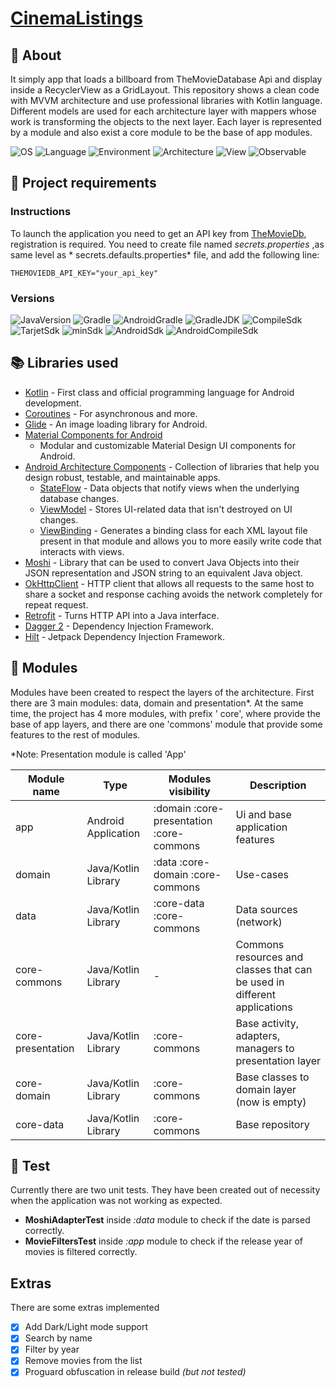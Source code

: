 # [CinemaListings](https://github.com/javiergbravo/CinemaListings)

## 🌟 About

It simply app that loads a billboard from TheMovieDatabase Api and display inside a RecyclerView as
a GridLayout. This repository shows a clean code with MVVM architecture and use professional
libraries with Kotlin language. Different models are used for each architecture layer with mappers
whose work is transforming the objects to the next layer. Each layer is represented by a module and
also exist a core module to be the base of app modules.

![OS](https://img.shields.io/badge/OS-Android-3DDC84?logo=Android) ![Language](https://img.shields.io/badge/Language-Kotlin-0095D5?logo=kotlin) ![Environment](https://img.shields.io/badge/Environment-Android_Studio-3DDC84?logo=android-studio)
![Architecture](https://img.shields.io/badge/Architecture-MVVM-brightgreen) ![View](https://img.shields.io/badge/View-ViewBinding-00B0EA) ![Observable](https://img.shields.io/badge/Observable-StateFlow-CF202E)

## 📜 Project requirements

### Instructions

To launch the application you need to get an API key from [TheMovieDb](https://www.themoviedb.org),
registration is required. You need to create file named *secrets.properties* ,as same level as *
secrets.defaults.properties* file, and add the following line:

`THEMOVIEDB_API_KEY="your_api_key"`

### Versions

![JavaVersion](https://img.shields.io/badge/Java-1.8-%2325c2c6) ![Gradle](https://img.shields.io/badge/Gradle-7.2-%23%2351db71) ![AndroidGradle](https://img.shields.io/badge/AndroidGradle-7.1.2-%230ed490) ![GradleJDK](https://img.shields.io/badge/GradleJDK-11-%13386b)
![CompileSdk](https://img.shields.io/badge/CompileSdk-31-%230095D5) ![TarjetSdk](https://img.shields.io/badge/TarjetSdk-31-%23f0758f) ![minSdk](https://img.shields.io/badge/minSdk-24-CF202E) ![AndroidSdk](https://img.shields.io/badge/AndroidSdk-33.0.0-%23ec3266) ![AndroidCompileSdk](https://img.shields.io/badge/AndroidCompileSdk-30-green)

## 📚 Libraries used

- [Kotlin](https://kotlinlang.org/) - First class and official programming language for Android
  development.
- [Coroutines](https://kotlinlang.org/docs/reference/coroutines-overview.html) - For asynchronous
  and more.
- [Glide](https://bumptech.github.io/glide) - An image loading library for Android.
- [Material Components for Android](https://github.com/material-components/material-components-android)
    - Modular and customizable Material Design UI components for Android.
- [Android Architecture Components](https://developer.android.com/topic/libraries/architecture) -
  Collection of libraries that help you design robust, testable, and maintainable apps.
    - [StateFlow](https://developer.android.com/kotlin/flow/stateflow-and-sharedflow) - Data objects
      that notify views when the underlying database changes.
    - [ViewModel](https://developer.android.com/topic/libraries/architecture/viewmodel) - Stores
      UI-related data that isn't destroyed on UI changes.
    - [ViewBinding](https://developer.android.com/topic/libraries/view-binding) - Generates a
      binding class for each XML layout file present in that module and allows you to more easily
      write code that interacts with views.
- [Moshi](https://github.com/square/moshi) - Library that can be used to convert Java Objects into
  their JSON representation and JSON string to an equivalent Java object.
- [OkHttpClient](https://square.github.io/okhttp) - HTTP client that allows all requests to the same
  host to share a socket and response caching avoids the network completely for repeat request.
- [Retrofit](https://square.github.io/retrofit) - Turns HTTP API into a Java interface.
- [Dagger 2](https://dagger.dev/) - Dependency Injection Framework.
- [Hilt](https://developer.android.com/training/dependency-injection/hilt-android) - Jetpack
  Dependency Injection Framework.

## 📁 Modules

Modules have been created to respect the layers of the architecture. First there are 3 main modules:
data, domain and presentation*. At the same time, the project has 4 more modules, with prefix '
core', where provide the base of app layers, and there are one 'commons' module that provide some
features to the rest of modules.

*Note: Presentation module is called 'App'

| Module name | Type | Modules visibility | Description |
| --- | --- | --- | --- |
| app | Android Application | :domain :core-presentation :core-commons | Ui and base application features |
| domain | Java/Kotlin Library | :data :core-domain :core-commons | Use-cases |
| data | Java/Kotlin Library | :core-data :core-commons | Data sources (network) | 
| core-commons | Java/Kotlin Library | - | Commons resources and classes that can be used in different applications |
| core-presentation | Java/Kotlin Library | :core-commons | Base activity, adapters, managers to presentation layer |
| core-domain | Java/Kotlin Library | :core-commons | Base classes to domain layer (now is empty) |
| core-data | Java/Kotlin Library | :core-commons | Base repository |

## 📝 Test

Currently there are two unit tests. They have been created out of necessity when the application was
not working as expected.

- **MoshiAdapterTest** inside *:data* module to check if the date is parsed correctly.
- **MovieFiltersTest** inside *:app* module to check if the release year of movies is filtered
  correctly.

## Extras

There are some extras implemented

- [x] Add Dark/Light mode support
- [x] Search by name
- [x] Filter by year
- [x] Remove movies from the list
- [x] Proguard obfuscation in release build *(but not tested)*
